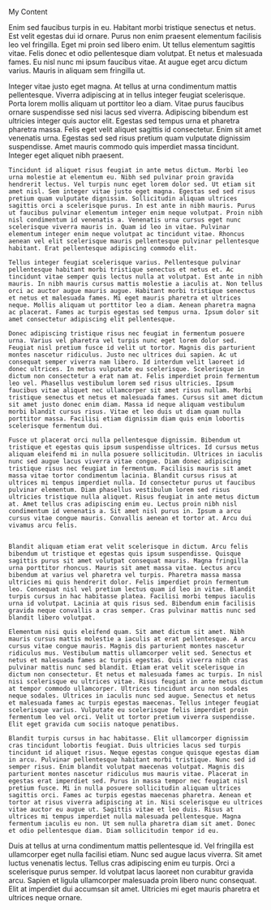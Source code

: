 My Content

Enim sed faucibus turpis in eu. Habitant morbi tristique senectus et netus. Est velit egestas dui id ornare. Purus non enim praesent elementum facilisis leo vel fringilla. Eget mi proin sed libero enim. Ut tellus elementum sagittis vitae. Felis donec et odio pellentesque diam volutpat. Et netus et malesuada fames. Eu nisl nunc mi ipsum faucibus vitae. At augue eget arcu dictum varius. Mauris in aliquam sem fringilla ut.

Integer vitae justo eget magna. At tellus at urna condimentum mattis pellentesque. Viverra adipiscing at in tellus integer feugiat scelerisque. Porta lorem mollis aliquam ut porttitor leo a diam. Vitae purus faucibus ornare suspendisse sed nisi lacus sed viverra. Adipiscing bibendum est ultricies integer quis auctor elit. Egestas sed tempus urna et pharetra pharetra massa. Felis eget velit aliquet sagittis id consectetur. Enim sit amet venenatis urna. Egestas sed sed risus pretium quam vulputate dignissim suspendisse. Amet mauris commodo quis imperdiet massa tincidunt. Integer eget aliquet nibh praesent.

```shell
Tincidunt id aliquet risus feugiat in ante metus dictum. Morbi leo urna molestie at elementum eu. Nibh sed pulvinar proin gravida hendrerit lectus. Vel turpis nunc eget lorem dolor sed. Ut etiam sit amet nisl. Sem integer vitae justo eget magna. Egestas sed sed risus pretium quam vulputate dignissim. Sollicitudin aliquam ultrices sagittis orci a scelerisque purus. In est ante in nibh mauris. Purus ut faucibus pulvinar elementum integer enim neque volutpat. Proin nibh nisl condimentum id venenatis a. Venenatis urna cursus eget nunc scelerisque viverra mauris in. Quam id leo in vitae. Pulvinar elementum integer enim neque volutpat ac tincidunt vitae. Rhoncus aenean vel elit scelerisque mauris pellentesque pulvinar pellentesque habitant. Erat pellentesque adipiscing commodo elit.

Tellus integer feugiat scelerisque varius. Pellentesque pulvinar pellentesque habitant morbi tristique senectus et netus et. Ac tincidunt vitae semper quis lectus nulla at volutpat. Est ante in nibh mauris. In nibh mauris cursus mattis molestie a iaculis at. Non tellus orci ac auctor augue mauris augue. Habitant morbi tristique senectus et netus et malesuada fames. Mi eget mauris pharetra et ultrices neque. Mollis aliquam ut porttitor leo a diam. Aenean pharetra magna ac placerat. Fames ac turpis egestas sed tempus urna. Ipsum dolor sit amet consectetur adipiscing elit pellentesque.

Donec adipiscing tristique risus nec feugiat in fermentum posuere urna. Varius vel pharetra vel turpis nunc eget lorem dolor sed. Feugiat nisl pretium fusce id velit ut tortor. Magnis dis parturient montes nascetur ridiculus. Justo nec ultrices dui sapien. Ac ut consequat semper viverra nam libero. Id interdum velit laoreet id donec ultrices. In metus vulputate eu scelerisque. Scelerisque in dictum non consectetur a erat nam at. Felis imperdiet proin fermentum leo vel. Phasellus vestibulum lorem sed risus ultricies. Ipsum faucibus vitae aliquet nec ullamcorper sit amet risus nullam. Morbi tristique senectus et netus et malesuada fames. Cursus sit amet dictum sit amet justo donec enim diam. Massa id neque aliquam vestibulum morbi blandit cursus risus. Vitae et leo duis ut diam quam nulla porttitor massa. Facilisi etiam dignissim diam quis enim lobortis scelerisque fermentum dui.

Fusce ut placerat orci nulla pellentesque dignissim. Bibendum ut tristique et egestas quis ipsum suspendisse ultrices. Id cursus metus aliquam eleifend mi in nulla posuere sollicitudin. Ultrices in iaculis nunc sed augue lacus viverra vitae congue. Diam donec adipiscing tristique risus nec feugiat in fermentum. Facilisis mauris sit amet massa vitae tortor condimentum lacinia. Blandit cursus risus at ultrices mi tempus imperdiet nulla. Id consectetur purus ut faucibus pulvinar elementum. Diam phasellus vestibulum lorem sed risus ultricies tristique nulla aliquet. Risus feugiat in ante metus dictum at. Amet tellus cras adipiscing enim eu. Lectus proin nibh nisl condimentum id venenatis a. Sit amet nisl purus in. Ipsum a arcu cursus vitae congue mauris. Convallis aenean et tortor at. Arcu dui vivamus arcu felis.


Blandit aliquam etiam erat velit scelerisque in dictum. Arcu felis bibendum ut tristique et egestas quis ipsum suspendisse. Quisque sagittis purus sit amet volutpat consequat mauris. Magna fringilla urna porttitor rhoncus. Mauris sit amet massa vitae. Lectus arcu bibendum at varius vel pharetra vel turpis. Pharetra massa massa ultricies mi quis hendrerit dolor. Felis imperdiet proin fermentum leo. Consequat nisl vel pretium lectus quam id leo in vitae. Blandit turpis cursus in hac habitasse platea. Facilisi morbi tempus iaculis urna id volutpat. Lacinia at quis risus sed. Bibendum enim facilisis gravida neque convallis a cras semper. Cras pulvinar mattis nunc sed blandit libero volutpat.

Elementum nisi quis eleifend quam. Sit amet dictum sit amet. Nibh mauris cursus mattis molestie a iaculis at erat pellentesque. A arcu cursus vitae congue mauris. Magnis dis parturient montes nascetur ridiculus mus. Vestibulum mattis ullamcorper velit sed. Senectus et netus et malesuada fames ac turpis egestas. Quis viverra nibh cras pulvinar mattis nunc sed blandit. Etiam erat velit scelerisque in dictum non consectetur. Et netus et malesuada fames ac turpis. In nisl nisi scelerisque eu ultrices vitae. Risus feugiat in ante metus dictum at tempor commodo ullamcorper. Ultrices tincidunt arcu non sodales neque sodales. Ultrices in iaculis nunc sed augue. Senectus et netus et malesuada fames ac turpis egestas maecenas. Tellus integer feugiat scelerisque varius. Vulputate eu scelerisque felis imperdiet proin fermentum leo vel orci. Velit ut tortor pretium viverra suspendisse. Elit eget gravida cum sociis natoque penatibus.

Blandit turpis cursus in hac habitasse. Elit ullamcorper dignissim cras tincidunt lobortis feugiat. Duis ultricies lacus sed turpis tincidunt id aliquet risus. Neque egestas congue quisque egestas diam in arcu. Pulvinar pellentesque habitant morbi tristique. Nunc sed id semper risus. Enim blandit volutpat maecenas volutpat. Magnis dis parturient montes nascetur ridiculus mus mauris vitae. Placerat in egestas erat imperdiet sed. Purus in massa tempor nec feugiat nisl pretium fusce. Mi in nulla posuere sollicitudin aliquam ultrices sagittis orci. Fames ac turpis egestas maecenas pharetra. Aenean et tortor at risus viverra adipiscing at in. Nisi scelerisque eu ultrices vitae auctor eu augue ut. Sagittis vitae et leo duis. Risus at ultrices mi tempus imperdiet nulla malesuada pellentesque. Magna fermentum iaculis eu non. Ut sem nulla pharetra diam sit amet. Donec et odio pellentesque diam. Diam sollicitudin tempor id eu.
```

Duis at tellus at urna condimentum mattis pellentesque id. Vel fringilla est ullamcorper eget nulla facilisi etiam. Nunc sed augue lacus viverra. Sit amet luctus venenatis lectus. Tellus cras adipiscing enim eu turpis. Orci a scelerisque purus semper. Id volutpat lacus laoreet non curabitur gravida arcu. Sapien et ligula ullamcorper malesuada proin libero nunc consequat. Elit at imperdiet dui accumsan sit amet. Ultricies mi eget mauris pharetra et ultrices neque ornare.
